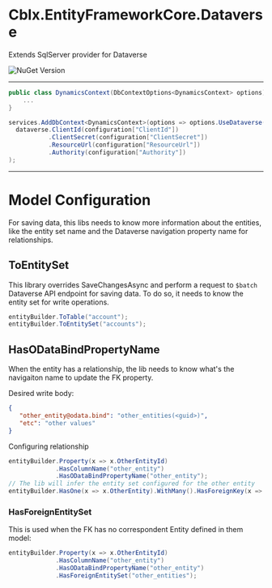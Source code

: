 # Cblx.EntityFrameworkCore.Dataverse
Extends SqlServer provider for Dataverse

![NuGet Version](https://img.shields.io/nuget/v/Cblx.EntityFrameworkCore.Dataverse)


---

```csharp
public class DynamicsContext(DbContextOptions<DynamicsContext> options) : DataverseDbContext(options){
    ...
}
```

```csharp
services.AddDbContext<DynamicsContext>(options => options.UseDataverse(dataverse =>
  dataverse.ClientId(configuration["ClientId"])
           .ClientSecret(configuration["ClientSecret"])
           .ResourceUrl(configuration["ResourceUrl"])
           .Authority(configuration["Authority"])
);
```
---
# Model Configuration

For saving data, this libs needs to know more information about the entities, like the entity set name and the Dataverse navigation property name for relationships.

## ToEntitySet

This library overrides SaveChangesAsync and perform a request to `$batch` Dataverse API endpoint for saving data.
To do so, it needs to know the entity set for write operations.

```csharp
entityBuilder.ToTable("account");
entityBuilder.ToEntitySet("accounts");
```

## HasODataBindPropertyName

When the entity has a relationship, the lib needs to know what's the navigaiton name to update the FK property.

Desired write body:

```json
{
   "other_entity@odata.bind": "other_entities(<guid>)",
   "etc": "other values"
}
```
Configuring relationship
```csharp
entityBuilder.Property(x => x.OtherEntityId)
             .HasColumnName("other_entity")
             .HasODataBindPropertyName("other_entity");
// The lib will infer the entity set configured for the other entity
entityBuilder.HasOne(x => x.OtherEntity).WithMany().HasForeignKey(x => x.OtherEntityId);
```
### HasForeignEntitySet
This is used when the FK has no correspondent Entity defined in them model:
```csharp
entityBuilder.Property(x => x.OtherEntityId)
             .HasColumnName("other_entity")
             .HasODataBindPropertyName("other_entity")
             .HasForeignEntitySet("other_entities");
```

